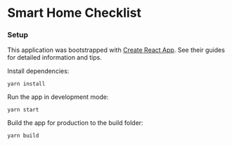 # Smart Home Checklist

### Setup

This application was bootstrapped with [Create React App](https://github.com/facebookincubator/create-react-app). See their guides for detailed information and tips.

Install dependencies:
```
yarn install
```

Run the app in development mode:
```
yarn start
```

Build the app for production to the build folder:
```
yarn build
```